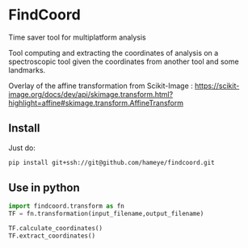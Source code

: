 # FindCoord 
Time saver tool for multiplatform analysis

Tool computing and extracting the coordinates of analysis on a spectroscopic tool given the coordinates from another tool and some landmarks. 

Overlay of the affine transformation from Scikit-Image : https://scikit-image.org/docs/dev/api/skimage.transform.html?highlight=affine#skimage.transform.AffineTransform

## Install

Just do:
```bash
pip install git+ssh://git@github.com/hameye/findcoord.git
```

## Use in python
```python
import findcoord.transform as fn
TF = fn.transformation(input_filename,output_filename)

TF.calculate_coordinates()
TF.extract_coordinates()
```